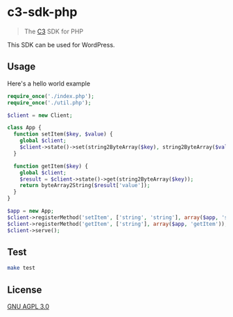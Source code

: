 # c3-sdk-php

> The [C3](https://github.com/c3systems/c3-go) SDK for PHP

This SDK can be used for WordPress.

## Usage

Here's a hello world example

```php
require_once('./index.php');
require_once('./util.php');

$client = new Client;

class App {
  function setItem($key, $value) {
    global $client;
    $client->state()->set(string2ByteArray($key), string2ByteArray($value));
  }

  function getItem($key) {
    global $client;
    $result = $client->state()->get(string2ByteArray($key));
    return byteArray2String($result['value']);
  }
}

$app = new App;
$client->registerMethod('setItem', ['string', 'string'], array($app, 'setItem'));
$client->registerMethod('getItem', ['string'], array($app, 'getItem'));
$client->serve();
```

## Test

```bash
make test
```

## License

[GNU AGPL 3.0](LICENSE)
